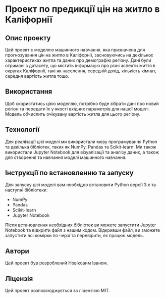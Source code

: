 # Проект по предикції цін на житло в Каліфорнії

## Опис проекту

Цей проект є моделлю машинного навчання, яка призначена для прогнозування цін на житло в Каліфорнії, засновуючись на декількох характеристиках житла та даних про демографію регіону. Дані були отримані з датасету, що містить інформацію про різні аспекти життя в округах Каліфорнії, такі як населення, середній дохід, кількість кімнат, середня вартість житла тощо.

## Використання

Щоб скористатись цією моделлю, потрібно буде зібрати дані про новий регіон та передати їх у якості вхідних параметрів для нашої моделі. Модель обчислить очікувану вартість житла для цього регіону.

## Технології

Для реалізації цієї моделі ми використали мову програмування Python та декілька бібліотек, таких як NumPy, Pandas та Scikit-learn. Ми також використали Jupyter Notebook для візуалізації та аналізу даних, а також для створення та навчання моделі машинного навчання.

## Інструкції по встановленню та запуску

Для запуску цієї моделі вам необхідно встановити Python версії 3.x та наступні бібліотеки:

- NumPy
- Pandas
- Scikit-learn
- Jupyter Notebook

Після встановлення необхідних бібліотек ви можете запустити Jupyter Notebook та відкрити файл з нашим кодом. Відкривши файл, ви зможете запустити всі комірки по черзі та перевірити, як працює модель.

## Автори

Цей проект був розроблений Новіковим Іваном.

## Ліцензія

Цей проект розповсюджується за ліцензією MIT.